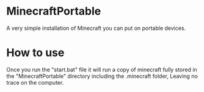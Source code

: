 # MinecraftPortable
A very simple installation of Minecraft you can put on portable devices.

# How to use
Once you run the "start.bat" file it will run a copy of minecraft fully stored in the "MinecraftPortable" directory including the .minecraft folder, Leaving no trace on the computer.
